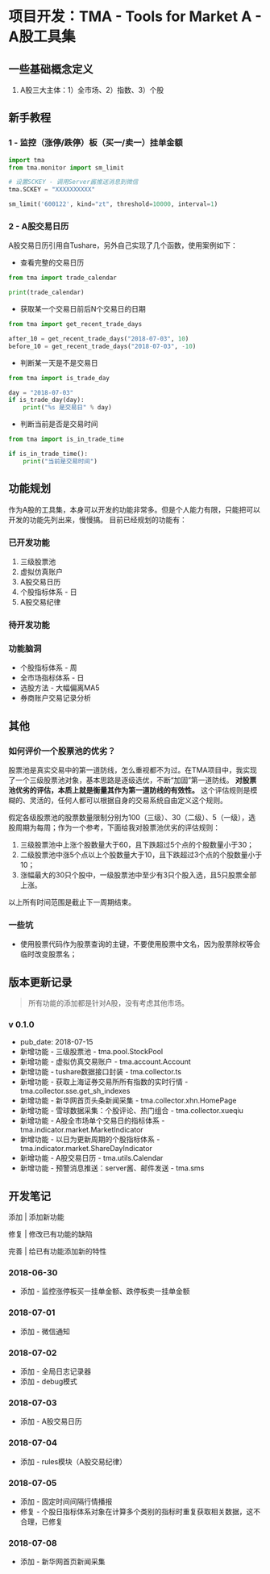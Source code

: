# 项目开发：TMA - Tools for Market A - A股工具集

## 一些基础概念定义

1. A股三大主体：1）全市场、2）指数、3）个股


## 新手教程

### 1 - 监控（涨停/跌停）板（买一/卖一）挂单金额

```python
import tma
from tma.monitor import sm_limit

# 设置SCKEY - 调用Server酱推送消息到微信
tma.SCKEY = "XXXXXXXXXX"

sm_limit('600122', kind="zt", threshold=10000, interval=1)

```

### 2 - A股交易日历

A股交易日历引用自Tushare，另外自己实现了几个函数，使用案例如下：

* 查看完整的交易日历
```python
from tma import trade_calendar

print(trade_calendar)
```

* 获取某一个交易日前后N个交易日的日期
``` python
from tma import get_recent_trade_days

after_10 = get_recent_trade_days("2018-07-03", 10)
before_10 = get_recent_trade_days("2018-07-03", -10)
```

* 判断某一天是不是交易日
``` python
from tma import is_trade_day

day = "2018-07-03"
if is_trade_day(day):
    print("%s 是交易日" % day)
```

* 判断当前是否是交易时间
``` python
from tma import is_in_trade_time

if is_in_trade_time():
    print("当前是交易时间")
```



## 功能规划
作为A股的工具集，本身可以开发的功能非常多。但是个人能力有限，只能把可以开发的功能先列出来，慢慢搞。
目前已经规划的功能有：

### 已开发功能

1. 三级股票池
2. 虚拟仿真账户
3. A股交易日历
4. 个股指标体系 - 日
5. A股交易纪律

### 待开发功能



### 功能脑洞
* 个股指标体系 - 周
* 全市场指标体系 - 日
* 选股方法 - 大幅偏离MA5
* 券商账户交易记录分析


## 其他

### 如何评价一个股票池的优劣？

股票池是真实交易中的第一道防线，怎么重视都不为过。在TMA项目中，我实现了一个三级股票池对象，基本思路是逐级选优，不断“加固”第一道防线。
**对股票池优劣的评估，本质上就是衡量其作为第一道防线的有效性。** 这个评估规则是模糊的、灵活的，任何人都可以根据自身的交易系统自由定义这个规则。

假定各级股票池的股票数量限制分别为100（三级）、30（二级）、5（一级），选股周期为每周；作为一个参考，下面给我对股票池优劣的评估规则：
1. 三级股票池中上涨个股数量大于60，且下跌超过5个点的个股数量小于30；
2. 二级股票池中涨5个点以上个股数量大于10，且下跌超过3个点的个股数量小于10；
3. 涨幅最大的30只个股中，一级股票池中至少有3只个股入选，且5只股票全部上涨。

以上所有时间范围是截止下一周期结束。


### 一些坑

* 使用股票代码作为股票查询的主键，不要使用股票中文名，因为股票除权等会临时改变股票名；

## 版本更新记录
> 所有功能的添加都是针对A股，没有考虑其他市场。

### v 0.1.0
* pub_date: 2018-07-15
* 新增功能 - 三级股票池 - tma.pool.StockPool
* 新增功能 - 虚拟仿真交易账户 - tma.account.Account
* 新增功能 - tushare数据接口封装 - tma.collector.ts
* 新增功能 - 获取上海证券交易所所有指数的实时行情 - tma.collector.sse.get_sh_indexes
* 新增功能 - 新华网首页头条新闻采集 - tma.collector.xhn.HomePage
* 新增功能 - 雪球数据采集：个股评论、热门组合 - tma.collector.xueqiu
* 新增功能 - A股全市场单个交易日的指标体系 - tma.indicator.market.MarketIndicator
* 新增功能 - 以日为更新周期的个股指标体系 - tma.indicator.market.ShareDayIndicator
* 新增功能 - A股交易日历 - tma.utils.Calendar
* 新增功能 - 预警消息推送：server酱、邮件发送 - tma.sms




## 开发笔记

添加 | 添加新功能

修复 | 修改已有功能的缺陷

完善 | 给已有功能添加新的特性


### 2018-06-30

* 添加 - 监控涨停板买一挂单金额、跌停板卖一挂单金额

### 2018-07-01

* 添加 - 微信通知

### 2018-07-02

* 添加 - 全局日志记录器
* 添加 - debug模式

### 2018-07-03

* 添加 - A股交易日历

### 2018-07-04

* 添加 - rules模块（A股交易纪律）

### 2018-07-05

* 添加 - 固定时间间隔行情播报
* 修复 - 个股日指标体系对象在计算多个类别的指标时重复获取相关数据，这不合理，已修复

### 2018-07-08

* 添加 - 新华网首页新闻采集




